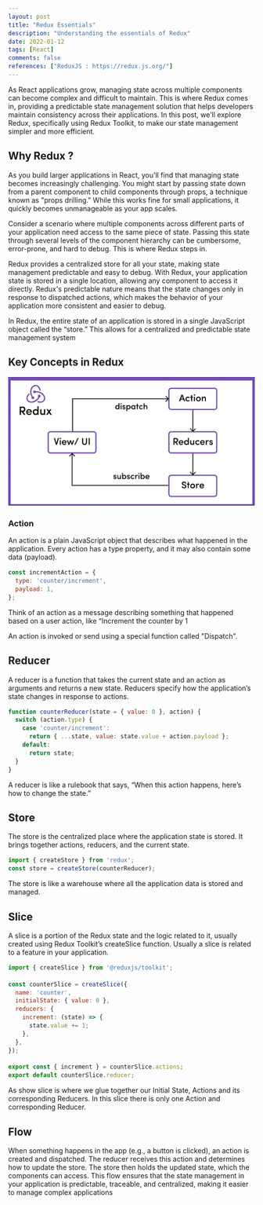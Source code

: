 ```yaml
---
layout: post
title: "Redux Essentials"
description: "Understanding the essentials of Redux"
date: 2022-01-12
tags: [React]
comments: false
references: ["ReduxJS : https://redux.js.org/"]
---
```


As React applications grow, managing state across multiple components can become complex and difficult to maintain. This is where Redux comes in, providing a predictable state management solution that helps developers maintain consistency across their applications. In this post, we'll explore Redux, specifically using Redux Toolkit, to make our state management simpler and more efficient.  

## Why Redux ?

As you build larger applications in React, you'll find that managing state becomes increasingly challenging. You might start by passing state down from a parent component to child components through props, a technique known as "props drilling." While this works fine for small applications, it quickly becomes unmanageable as your app scales.

Consider a scenario where multiple components across different parts of your application need access to the same piece of state. Passing this state through several levels of the component hierarchy can be cumbersome, error-prone, and hard to debug. This is where Redux steps in.

Redux provides a centralized store for all your state, making state management predictable and easy to debug. With Redux, your application state is stored in a single location, allowing any component to access it directly. Redux's predictable nature means that the state changes only in response to dispatched actions, which makes the behavior of your application more consistent and easier to debug.  

In Redux, the entire state of an application is stored in a single JavaScript object called the “store.” This allows for a centralized and predictable state management system

## Key Concepts in Redux  

![](2024-08-31-13-22-37.png)

### Action
An action is a plain JavaScript object that describes what happened in the application. Every action has a type property, and it may also contain some data (payload).

```js
const incrementAction = {
  type: 'counter/increment',
  payload: 1,
};

```
Think of an action as a message describing something that happened based on a user action, like “Increment the counter by 1

An action is invoked or send using a special function called "Dispatch". 

## Reducer    
A reducer is a function that takes the current state and an action as arguments and returns a new state. Reducers specify how the application’s state changes in response to actions.  

```js 
function counterReducer(state = { value: 0 }, action) {
  switch (action.type) {
    case 'counter/increment':
      return { ...state, value: state.value + action.payload };
    default:
      return state;
  }
}

```
A reducer is like a rulebook that says, “When this action happens, here’s how to change the state.”  

## Store  
The store is the centralized place where the application state is stored. It brings together actions, reducers, and the current state.  

```js 
import { createStore } from 'redux';
const store = createStore(counterReducer);

```
The store is like a warehouse where all the application data is stored and managed.  

## Slice  
A slice is a portion of the Redux state and the logic related to it, usually created using Redux Toolkit’s createSlice function. Usually a slice is related to a feature in your application.  

```js
import { createSlice } from '@reduxjs/toolkit';

const counterSlice = createSlice({
  name: 'counter',
  initialState: { value: 0 },
  reducers: {
    increment: (state) => {
      state.value += 1;
    },
  },
});

export const { increment } = counterSlice.actions;
export default counterSlice.reducer;

```  
As show slice is where we glue together our Initial State, Actions and its corresponding Reducers. In this slice there is only one Action and corresponding Reducer.

## Flow  
When something happens in the app (e.g., a button is clicked), an action is created and dispatched. The reducer receives this action and determines how to update the store. The store then holds the updated state, which the components can access. This flow ensures that the state management in your application is predictable, traceable, and centralized, making it easier to manage complex applications  